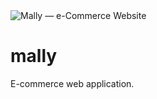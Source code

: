 <img src="Mally — e-Commerce Website.png" alt="Mally — e-Commerce Website">

# mally
E-commerce web application.

